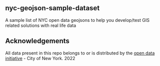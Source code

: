 ## nyc-geojson-sample-dataset
A sample list of NYC open data geojsons to help you develop/test GIS related solutions with real life data

## Acknowledgements

All data present in this repo belongs to or is distributed by the [open data initiative](https://opendata.cityofnewyork.us/) -  City of New York. 2022
